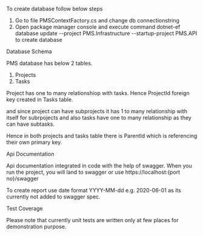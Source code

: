 To create database follow below steps

1. Go to file PMSContextFactory.cs and change db connectionstring
2. Open package manager console and execute command dotnet-ef database update --project PMS.Infrastructure --startup-project PMS.API to create database

Database Schema

PMS database has below 2 tables.

1. Projects
2. Tasks

Project has one to many relationshiop with tasks.
Hence ProjectId foreign key created in Tasks table.

and since project can have subprojects it has 1 to many relationship with itself for subrpojects and also tasks have one to many relationship as they can have subtasks.

Hence in both projects and tasks table there is ParentId which is referencing their own primary key.

Api Documentation

Api documentation integrated in code with the help of swagger.
When you run the project, you will land to swagger or use https://localhost:{port no}/swagger

To create report use date format YYYY-MM-dd e.g. 2020-06-01 as its currently not added to swagger spec.

Test Coverage

Please note that currently unit tests are written only at few places for demonstration purpose.
